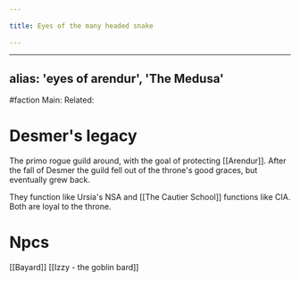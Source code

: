--- 
title: Eyes of the many headed snake 
---
---
alias: 'eyes of arendur', 'The Medusa'
---
#faction 
Main:
Related:

# Desmer's legacy
The primo rogue guild around, with the goal of protecting [[Arendur]]. After the fall of Desmer the guild fell out of the throne's good graces, but eventually grew back. 

They function like Ursia's NSA and [[The Cautier School]] functions like CIA. Both are loyal to the throne.

# Npcs
[[Bayard]]
[[Izzy - the goblin bard]]
